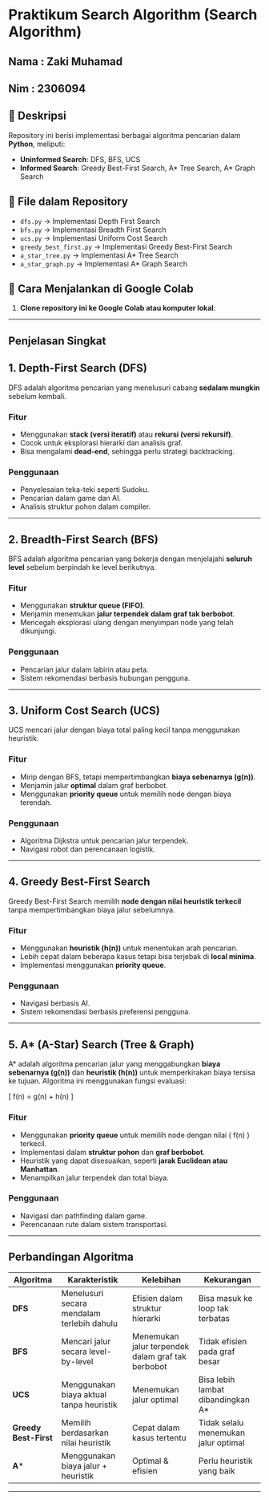 # Praktikum Search Algorithm (Search Algorithm)
## Nama : Zaki Muhamad
## Nim : 2306094

## 🔎 Deskripsi  
Repository ini berisi implementasi berbagai algoritma pencarian dalam **Python**, meliputi:  

- **Uninformed Search**: DFS, BFS, UCS  
- **Informed Search**: Greedy Best-First Search, A* Tree Search, A* Graph Search  

## 📂 File dalam Repository  
- `dfs.py` → Implementasi Depth First Search  
- `bfs.py` → Implementasi Breadth First Search  
- `ucs.py` → Implementasi Uniform Cost Search  
- `greedy_best_first.py` → Implementasi Greedy Best-First Search  
- `a_star_tree.py` → Implementasi A* Tree Search  
- `a_star_graph.py` → Implementasi A* Graph Search  

## 🚀 Cara Menjalankan di Google Colab  
1. **Clone repository ini ke Google Colab atau komputer lokal**:  


---
## Penjelasan Singkat
## 1. Depth-First Search (DFS)
DFS adalah algoritma pencarian yang menelusuri cabang **sedalam mungkin** sebelum kembali.

### Fitur
- Menggunakan **stack (versi iteratif)** atau **rekursi (versi rekursif)**.
- Cocok untuk eksplorasi hierarki dan analisis graf.
- Bisa mengalami **dead-end**, sehingga perlu strategi backtracking.

### Penggunaan
- Penyelesaian teka-teki seperti Sudoku.
- Pencarian dalam game dan AI.
- Analisis struktur pohon dalam compiler.

---

## 2. Breadth-First Search (BFS)
BFS adalah algoritma pencarian yang bekerja dengan menjelajahi **seluruh level** sebelum berpindah ke level berikutnya.

### Fitur
- Menggunakan **struktur queue (FIFO)**.
- Menjamin menemukan **jalur terpendek dalam graf tak berbobot**.
- Mencegah eksplorasi ulang dengan menyimpan node yang telah dikunjungi.

### Penggunaan
- Pencarian jalur dalam labirin atau peta.
- Sistem rekomendasi berbasis hubungan pengguna.

---

## 3. Uniform Cost Search (UCS)
UCS mencari jalur dengan biaya total paling kecil tanpa menggunakan heuristik.

### Fitur
- Mirip dengan BFS, tetapi mempertimbangkan **biaya sebenarnya (g(n))**.
- Menjamin jalur **optimal** dalam graf berbobot.
- Menggunakan **priority queue** untuk memilih node dengan biaya terendah.

### Penggunaan
- Algoritma Dijkstra untuk pencarian jalur terpendek.
- Navigasi robot dan perencanaan logistik.

---

## 4. Greedy Best-First Search
Greedy Best-First Search memilih **node dengan nilai heuristik terkecil** tanpa mempertimbangkan biaya jalur sebelumnya.

### Fitur
- Menggunakan **heuristik (h(n))** untuk menentukan arah pencarian.
- Lebih cepat dalam beberapa kasus tetapi bisa terjebak di **local minima**.
- Implementasi menggunakan **priority queue**.

### Penggunaan
- Navigasi berbasis AI.
- Sistem rekomendasi berbasis preferensi pengguna.

---

## 5. A* (A-Star) Search (Tree & Graph)
A* adalah algoritma pencarian jalur yang menggabungkan **biaya sebenarnya (g(n))** dan **heuristik (h(n))** untuk memperkirakan biaya tersisa ke tujuan. Algoritma ini menggunakan fungsi evaluasi:

\[ f(n) = g(n) + h(n) \]

### Fitur
- Menggunakan **priority queue** untuk memilih node dengan nilai \( f(n) \) terkecil.
- Implementasi dalam **struktur pohon** dan **graf berbobot**.
- Heuristik yang dapat disesuaikan, seperti **jarak Euclidean atau Manhattan**.
- Menampilkan jalur terpendek dan total biaya.

### Penggunaan
- Navigasi dan pathfinding dalam game.
- Perencanaan rute dalam sistem transportasi.

---

## Perbandingan Algoritma

| Algoritma | Karakteristik | Kelebihan | Kekurangan |
|-----------|--------------|-----------|------------|
| **DFS** | Menelusuri secara mendalam terlebih dahulu | Efisien dalam struktur hierarki | Bisa masuk ke loop tak terbatas |
| **BFS** | Mencari jalur secara level-by-level | Menemukan jalur terpendek dalam graf tak berbobot | Tidak efisien pada graf besar |
| **UCS** | Menggunakan biaya aktual tanpa heuristik | Menemukan jalur optimal | Bisa lebih lambat dibandingkan A* |
| **Greedy Best-First** | Memilih berdasarkan nilai heuristik | Cepat dalam kasus tertentu | Tidak selalu menemukan jalur optimal |
| **A*** | Menggunakan biaya jalur + heuristik | Optimal & efisien | Perlu heuristik yang baik |

---
